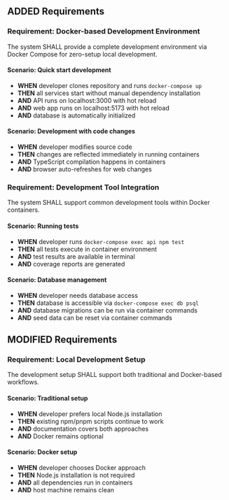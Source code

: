 ## ADDED Requirements

### Requirement: Docker-based Development Environment

The system SHALL provide a complete development environment via Docker Compose for zero-setup local development.

#### Scenario: Quick start development

- **WHEN** developer clones repository and runs `docker-compose up`
- **THEN** all services start without manual dependency installation
- **AND** API runs on localhost:3000 with hot reload
- **AND** web app runs on localhost:5173 with hot reload
- **AND** database is automatically initialized

#### Scenario: Development with code changes

- **WHEN** developer modifies source code
- **THEN** changes are reflected immediately in running containers
- **AND** TypeScript compilation happens in containers
- **AND** browser auto-refreshes for web changes

### Requirement: Development Tool Integration

The system SHALL support common development tools within Docker containers.

#### Scenario: Running tests

- **WHEN** developer runs `docker-compose exec api npm test`
- **THEN** all tests execute in container environment
- **AND** test results are available in terminal
- **AND** coverage reports are generated

#### Scenario: Database management

- **WHEN** developer needs database access
- **THEN** database is accessible via `docker-compose exec db psql`
- **AND** database migrations can be run via container commands
- **AND** seed data can be reset via container commands

## MODIFIED Requirements

### Requirement: Local Development Setup

The development setup SHALL support both traditional and Docker-based workflows.

#### Scenario: Traditional setup

- **WHEN** developer prefers local Node.js installation
- **THEN** existing npm/pnpm scripts continue to work
- **AND** documentation covers both approaches
- **AND** Docker remains optional

#### Scenario: Docker setup

- **WHEN** developer chooses Docker approach
- **THEN** Node.js installation is not required
- **AND** all dependencies run in containers
- **AND** host machine remains clean
